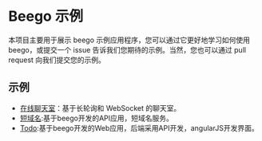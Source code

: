 # Beego 示例

本项目主要用于展示 beego 示例应用程序，您可以通过它更好地学习如何使用 beego，或提交一个 issue 告诉我们您期待的示例。当然，您也可以通过 pull request 向我们提交您的示例。


## 示例

- [在线聊天室](WebIM/README_ZH.md)：基于长轮询和 WebSocket 的聊天室。
- [短域名](shorturl/README_ZH.md):基于beego开发的API应用，短域名服务。
- [Todo](todo/README_ZH.md):基于beego开发的Web应用，后端采用API开发，angularJS开发界面。
